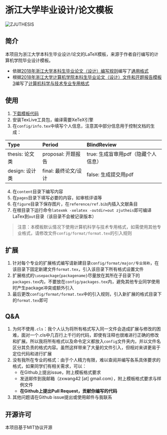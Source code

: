 # 浙江大学毕业设计/论文模板

![ZJUTHESIS](https://img.shields.io/badge/ZJUTHESIS-Template-blue.svg)

## 简介

本项目为浙江大学本科生毕业设计/论文的LaTeX模板，来源于作者自行编写的计算机学院毕业设计模板。

 - 依据[2018年浙江大学本科生毕业论文（设计）编写规则](http://bksy.zju.edu.cn/attachments/2018-01/01-1517384518-1149149.pdf)编写了[通用格式](config/format/general/format.tex)
 - 根据[2018年浙江大学计算机学院本科生毕业论文（设计）文件和开题报告模板3](http://cspo.zju.edu.cn/cspo_bks/content.php?id=8640)编写了[计算机科学与技术专业专用格式](config/format/major/cs/format.tex)

## 使用

1. [下载模板代码](https://github.com/TheNetAdmin/zjuthesis/releases)
2. 安装TexLive工具包，编译需要XeTeX引擎
3. 在`config/info.tex`中填写个人信息，注意其中部分信息用于控制文档的生成：

|Type|Period|BlindReview|
|:---|:-----|:----------|
|thesis: 论文类|proposal: 开题报告|true: 生成盲审用pdf（隐藏个人信息）|
|design: 设计类|final: 最终论文/设计|false: 生成提交用pdf|

4. 在`content`目录下编写内容
5. 在`pages`目录下填写必要的内容，如审核评语等
6. 在`figure`目录下保存图片，在`reference/ref.bib`内插入文献条目
7. 在根目录下运行命令`latexmk -xelatex -outdir=out zjutheis`即可编译LaTex到`out`目录（该目录不会被记录版本）

>注意：本模板默认情况下使用计算机科学与技术专用格式，如需使用其他专业格式，请修改文件`config/format/format.tex`的引入规则

## 扩展

1. 针对每个专业的扩展格式编写请新建目录`config/format/major/专业简称`，在该目录下固定新建文件`format.tex`，引入该目录下所有格式设置文件
2. 扩展格式的`\usepackage{packagename}`尽量放在其所在子目录下的`packages.tex`内，不要放在`config/packages.tex`内，避免其他专业同学使用时产生package冲突或额外引入
3. 最后更改`config/format/format.tex`中的引入规则，引入新扩展的格式目录下的`format.tex`即可

## Q&A

1. 为何不使用`.cls`：我个人认为将所有格式写入同一文件会造成扩展与修改的困难，面对一个.cls中几百行上千行的代码，即使有注释也很难进行正确的修改和扩展。所以我将所有格式以及命令定义都放入`config`文件夹内，并以文件名区分其负责的格式内容。虽然这样带来了大量的文件引入，但相对来讲更易于定位代码和进行扩展
2. 没有我所在专业的格式：由于个人精力有限，难以查阅并编写各系具体要求的格式，如果同学们有相关需求，可以：
    - 在Github上提出issue，附上模板格式要求
    - 发送邮件到我邮箱（zxwang42 [at] gmail.com），附上模板格式要求与样例文件
    - **在Github上提出Pull Request，贡献你编写的代码**
3. 其他问题请在Github issue提出或使用邮件与我联系

## 开源许可

本项目基于MIT协议开源

